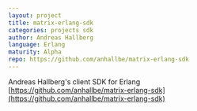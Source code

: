 ```yaml
---
layout: project
title: matrix-erlang-sdk
categories: projects sdk
author: Andreas Hallberg
language: Erlang
maturity: Alpha
repo: https://github.com/anhallbe/matrix-erlang-sdk
---
```


Andreas Hallberg's client SDK for Erlang [https://github.com/anhallbe/matrix-erlang-sdk](https://github.com/anhallbe/matrix-erlang-sdk)
